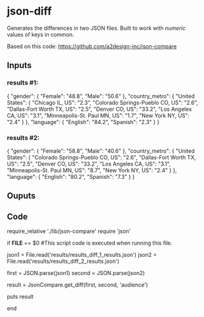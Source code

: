 # json-diff
Generates the differences in two JSON files. Built to work with *numeric* values of keys in common.

Based on this code: https://github.com/a2design-inc/json-compare

## Inputs

### results #1:

{
  "gender": {
    "Female": "48.8",
    "Male": "50.6"
  },
  "country_metro": {
    "United States": {
      "Chicago IL, US": "2.3",
      "Colorado Springs-Pueblo CO, US": "2.6",
      "Dallas-Fort Worth TX, US": "2.5",
      "Denver CO, US": "33.2",
      "Los Angeles CA, US": "3.1",
      "Minneapolis-St. Paul MN, US": "1.7",
      "New York NY, US": "2.4"
    }
  },
  "language": {
    "English": "84.2",
    "Spanish": "2.3"
  }
}

### results #2:

{
  "gender": {
    "Female": "58.8",
    "Male": "40.6"
  },
  "country_metro": {
    "United States": {
      "Colorado Springs-Pueblo CO, US": "2.6",
      "Dallas-Fort Worth TX, US": "2.5",
      "Denver CO, US": "33.2",
      "Los Angeles CA, US": "3.1",
      "Minneapolis-St. Paul MN, US": "8.7",
      "New York NY, US": "2.4"
    }
  },
  "language": {
    "English": "80.2",
    "Spanish": "7.3"
  }
}

## Ouputs





## Code

require_relative './lib/json-compare'
require 'json'

if __FILE__ == $0 #This script code is executed when running this file.

   json1 = File.read('results/results_diff_1_results.json')
   json2 = File.read('results/results_diff_2_results.json')

   first = JSON.parse(json1)
   second = JSON.parse(json2)

   result = JsonCompare.get_diff(first, second, 'audience')
   
   puts result

end
